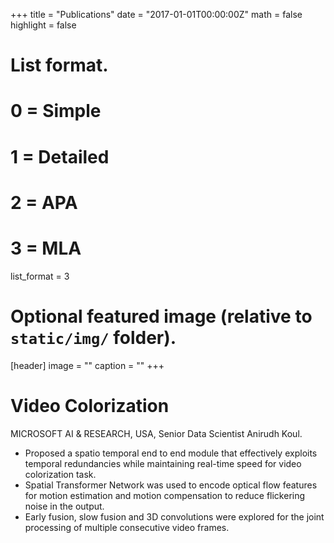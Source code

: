 +++
title = "Publications"
date = "2017-01-01T00:00:00Z"
math = false
highlight = false

# List format.
#   0 = Simple
#   1 = Detailed
#   2 = APA
#   3 = MLA
list_format = 3

# Optional featured image (relative to `static/img/` folder).
[header]
image = ""
caption = ""
+++

# Video Colorization
MICROSOFT AI & RESEARCH, USA, Senior Data Scientist Anirudh Koul.
* Proposed a spatio temporal end to end module that effectively exploits temporal redundancies while
  maintaining real-time speed for video colorization task.
* Spatial Transformer Network was used to encode optical flow features for motion estimation and motion
   compensation to reduce flickering noise in the output.
* Early fusion, slow fusion and 3D convolutions were explored for the joint processing of multiple
consecutive video frames.
